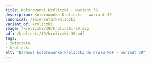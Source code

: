 ```yaml
---
title: Kolorowanki Króliczki - wariant 39
description: Kolorowanka Kroliczki - wariant 39
canonical: /zwierzeta/kroliczki
variant_of: kroliczki
image: /kroliczki/39/kroliczki-39.svg
pdf: /kroliczki/39/kroliczki-39.pdf
tags:
- zwierzeta
- kroliczki
alt: "Darmowa kolorowanka kroliczki do druku PDF - wariant 39"
---
```

